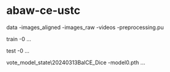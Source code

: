 # abaw-ce-ustc

data
 -images_aligned
 -images_raw
 -videos
 -preprocessing.pu

train
 -0
  ...

test
  -0
  ...

vote_model_state\20240313BalCE_Dice
  -model0.pth
  ...
